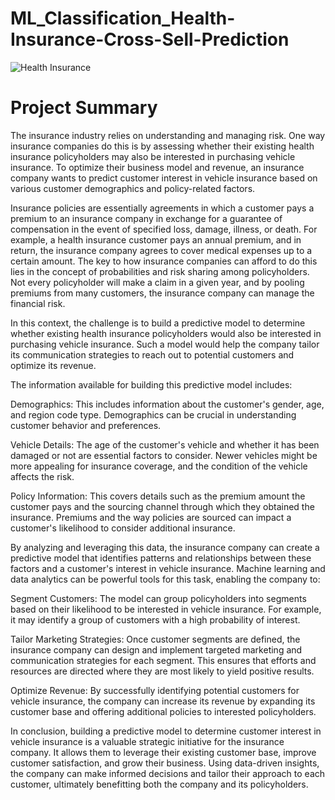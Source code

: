 # ML_Classification_Health-Insurance-Cross-Sell-Prediction
![Health Insurance](https://github.com/Sachinvt/ML_Classification_Health-Insurance-Cross-Sell-Prediction/assets/140580938/266b032a-1792-4933-b517-8bff697c3dcd)

# Project Summary
The insurance industry relies on understanding and managing risk. One way insurance companies do this is by assessing whether their existing health insurance policyholders may also be interested in purchasing vehicle insurance. To optimize their business model and revenue, an insurance company wants to predict customer interest in vehicle insurance based on various customer demographics and policy-related factors.

Insurance policies are essentially agreements in which a customer pays a premium to an insurance company in exchange for a guarantee of compensation in the event of specified loss, damage, illness, or death. For example, a health insurance customer pays an annual premium, and in return, the insurance company agrees to cover medical expenses up to a certain amount. The key to how insurance companies can afford to do this lies in the concept of probabilities and risk sharing among policyholders. Not every policyholder will make a claim in a given year, and by pooling premiums from many customers, the insurance company can manage the financial risk.

In this context, the challenge is to build a predictive model to determine whether existing health insurance policyholders would also be interested in purchasing vehicle insurance. Such a model would help the company tailor its communication strategies to reach out to potential customers and optimize its revenue.

The information available for building this predictive model includes:

Demographics: This includes information about the customer's gender, age, and region code type. Demographics can be crucial in understanding customer behavior and preferences.

Vehicle Details: The age of the customer's vehicle and whether it has been damaged or not are essential factors to consider. Newer vehicles might be more appealing for insurance coverage, and the condition of the vehicle affects the risk.

Policy Information: This covers details such as the premium amount the customer pays and the sourcing channel through which they obtained the insurance. Premiums and the way policies are sourced can impact a customer's likelihood to consider additional insurance.

By analyzing and leveraging this data, the insurance company can create a predictive model that identifies patterns and relationships between these factors and a customer's interest in vehicle insurance. Machine learning and data analytics can be powerful tools for this task, enabling the company to:

Segment Customers: The model can group policyholders into segments based on their likelihood to be interested in vehicle insurance. For example, it may identify a group of customers with a high probability of interest.

Tailor Marketing Strategies: Once customer segments are defined, the insurance company can design and implement targeted marketing and communication strategies for each segment. This ensures that efforts and resources are directed where they are most likely to yield positive results.

Optimize Revenue: By successfully identifying potential customers for vehicle insurance, the company can increase its revenue by expanding its customer base and offering additional policies to interested policyholders.

In conclusion, building a predictive model to determine customer interest in vehicle insurance is a valuable strategic initiative for the insurance company. It allows them to leverage their existing customer base, improve customer satisfaction, and grow their business. Using data-driven insights, the company can make informed decisions and tailor their approach to each customer, ultimately benefitting both the company and its policyholders.
